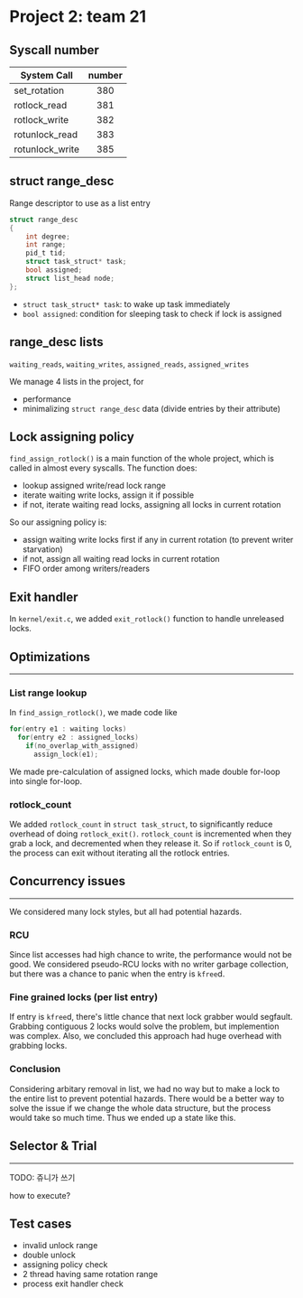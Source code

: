 # Project 2: team 21
## Syscall number

| System Call | number |
| -------- | :--------: |
| set_rotation | 380 |
| rotlock_read | 381 |
| rotlock_write | 382 |
| rotunlock_read | 383 |
| rotunlock_write | 385 |

## struct range_desc

Range descriptor to use as a list entry
```C
struct range_desc
{
	int degree;
	int range;
	pid_t tid;
	struct task_struct* task;
	bool assigned;
	struct list_head node;
};
```
- `struct task_struct* task`: to wake up task immediately
- `bool assigned`: condition for sleeping task to check if lock is assigned

## range_desc lists

`waiting_reads`, `waiting_writes`, `assigned_reads`, `assigned_writes`

We manage 4 lists in the project, for
- performance
- minimalizing `struct range_desc` data (divide entries by their attribute)

## Lock assigning policy
`find_assign_rotlock()` is a main function of the whole project, which is called in almost every syscalls.
The function does:
- lookup assigned write/read lock range
- iterate waiting write locks, assign it if possible
- if not, iterate waiting read locks, assigning all locks in current rotation

So our assigning policy is:
- assign waiting write locks first if any in current rotation (to prevent writer starvation)
- if not, assign all waiting read locks in current rotation
- FIFO order among writers/readers

## Exit handler

In `kernel/exit.c`, we added `exit_rotlock()` function to handle unreleased locks.

## Optimizations
-------
### List range lookup
In `find_assign_rotlock()`, we made code like 
``` C++
for(entry e1 : waiting locks)
  for(entry e2 : assigned_locks)
    if(no_overlap_with_assigned)
      assign_lock(e1);
```
We made pre-calculation of assigned locks, which made double for-loop into single for-loop.

### rotlock_count
We added `rotlock_count` in `struct task_struct`, to significantly reduce overhead of doing `rotlock_exit()`.
`rotlock_count` is incremented when they grab a lock, and decremented when they release it.
So if `rotlock_count` is 0, the process can exit without iterating all the rotlock entries.

## Concurrency issues
-------
We considered many lock styles, but all had potential hazards.

### RCU
Since list accesses had high chance to write, the performance would not be good.
We considered pseudo-RCU locks with no writer garbage collection, but there was a chance to panic when the entry is `kfree`d.

### Fine grained locks (per list entry)
If entry is `kfree`d, there's little chance that next lock grabber would segfault.
Grabbing contiguous 2 locks would solve the problem, but implemention was complex.
Also, we concluded this approach had huge overhead with grabbing locks.

### Conclusion
Considering arbitary removal in list, we had no way but to make a lock to the entire list to prevent potential hazards.
There would be a better way to solve the issue if we change the whole data structure, but the process would take so much time.
Thus we ended up a state like this.

## Selector & Trial
---------

TODO: 쥬니가 쓰기

how to execute?

## Test cases
- invalid unlock range
- double unlock
- assigning policy check
- 2 thread having same rotation range
- process exit handler check
